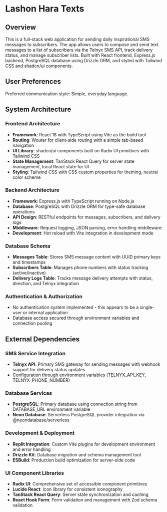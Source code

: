 # Lashon Hara Texts

## Overview

This is a full-stack web application for sending daily inspirational SMS messages to subscribers. The app allows users to compose and send text messages to a list of subscribers via the Telnyx SMS API, track delivery status, and manage subscriber lists. Built with React frontend, Express.js backend, PostgreSQL database using Drizzle ORM, and styled with Tailwind CSS and shadcn/ui components.

## User Preferences

Preferred communication style: Simple, everyday language.

## System Architecture

### Frontend Architecture
- **Framework**: React 18 with TypeScript using Vite as the build tool
- **Routing**: Wouter for client-side routing with a simple tab-based navigation
- **UI Library**: shadcn/ui components built on Radix UI primitives with Tailwind CSS
- **State Management**: TanStack React Query for server state management, local React state for UI
- **Styling**: Tailwind CSS with CSS custom properties for theming, neutral color scheme

### Backend Architecture
- **Framework**: Express.js with TypeScript running on Node.js
- **Database**: PostgreSQL with Drizzle ORM for type-safe database operations
- **API Design**: RESTful endpoints for messages, subscribers, and delivery logs
- **Middleware**: Request logging, JSON parsing, error handling middleware
- **Development**: Hot reload with Vite integration in development mode

### Database Schema
- **Messages Table**: Stores SMS message content with UUID primary keys and timestamps
- **Subscribers Table**: Manages phone numbers with status tracking (active/inactive)
- **Delivery Logs Table**: Tracks message delivery attempts with status, direction, and Telnyx integration

### Authentication & Authorization
- No authentication system implemented - this appears to be a single-user or internal application
- Database access secured through environment variables and connection pooling

## External Dependencies

### SMS Service Integration
- **Telnyx API**: Primary SMS gateway for sending messages with webhook support for delivery status updates
- Configuration through environment variables (TELNYX_API_KEY, TELNYX_PHONE_NUMBER)

### Database Services
- **PostgreSQL**: Primary database using connection string from DATABASE_URL environment variable
- **Neon Database**: Serverless PostgreSQL provider integration via @neondatabase/serverless

### Development & Deployment
- **Replit Integration**: Custom Vite plugins for development environment and error handling
- **Drizzle Kit**: Database migration and schema management tool
- **ESBuild**: Production build optimization for server-side code

### UI Component Libraries
- **Radix UI**: Comprehensive set of accessible component primitives
- **Lucide React**: Icon library for consistent iconography
- **TanStack React Query**: Server state synchronization and caching
- **React Hook Form**: Form validation and management with Zod schema validation